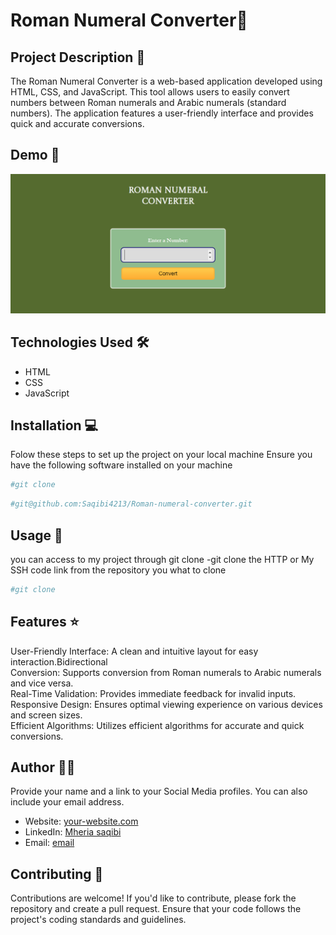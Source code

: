 # Roman Numeral Converter🚀

## Project Description 📝
The Roman Numeral Converter is a web-based application developed using HTML, CSS, and JavaScript. This tool allows users to easily convert numbers between Roman numerals and Arabic numerals (standard numbers). The application features a user-friendly interface and provides quick and accurate conversions.

## Demo 📸

![Demo](./img/roman.png)

## Technologies Used 🛠️
- HTML
- CSS
- JavaScript
## Installation 💻

Folow these steps to set up the project on your local machine 
Ensure you have the following software installed on your machine

```bash
#git clone
```
```bash
#git@github.com:Saqibi4213/Roman-numeral-converter.git
```

## Usage 🎯

you can access to my project through git clone 
-git clone the HTTP or My SSH code link from the repository you what to clone 

```bash
#git clone
```

## Features ⭐
User-Friendly Interface: A clean and intuitive layout for easy interaction.Bidirectional 
<br>
Conversion: Supports conversion from Roman numerals to Arabic numerals and vice versa.
<br>
Real-Time Validation: Provides immediate feedback for invalid inputs.
<br>
Responsive Design: Ensures optimal viewing experience on various devices and screen sizes.
<br>
Efficient Algorithms: Utilizes efficient algorithms for accurate and quick conversions.

## Author 👩‍💻

Provide your name and a link to your Social Media profiles. You can also include your email address.

- Website: [your-website.com](https://saqibi4213.github.io/Roman-numeral-converter/)
- LinkedIn: [Mheria saqibi](https://www.linkedin.com/in/mheria-saqibi-a386a41a1?utm_source=share&utm_campaign=share_via&utm_content=profile&utm_medium=android_app)
- Email: [email](mosawermh@gmail.com)

## Contributing 🤝

Contributions are welcome! If you'd like to contribute, please fork the repository and create a pull request. Ensure that your code follows the project's coding standards and guidelines.


